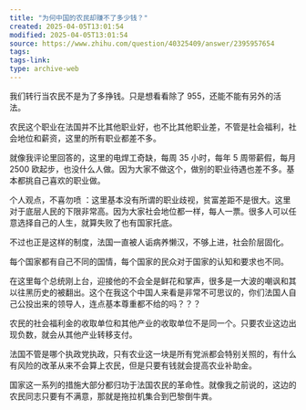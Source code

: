 ```yaml
---
title: "为何中国的农民却赚不了多少钱？"
created: 2025-04-05T13:01:54
modified: 2025-04-05T13:01:54
source: https://www.zhihu.com/question/40325409/answer/2395957654
tags:
tags-link:
type: archive-web
---
```

我们转行当农民不是为了多挣钱。只是想看看除了 955，还能不能有另外的活法。

农民这个职业在法国并不比其他职业好，也不比其他职业差，不管是社会福利，社会地位和薪资，这里的所有职业都差不多。

就像我评论里回答的，这里的电焊工奇缺，每周 35 小时，每年 5 周带薪假，每月 2500 欧起步，也没什么人做。因为大家不做这个，做别的职业待遇也差不多。基本都挑自己喜欢的职业做。

个人观点，不喜勿喷 ：这里基本没有所谓的职业歧视，贫富差距不是很大。这里对于底层人民的下限非常高。因为大家社会地位都一样，每人一票。很多人可以任意选择自己的人生，就算失败了也有国家托底。

不过也正是这样的制度，法国一直被人诟病养懒汉，不够上进，社会阶层固化。

每个国家都有自己不同的国情，每个国家的民众对于国家的认知和要求也不同。

在这里每个总统刚上台，迎接他的不会全是鲜花和掌声，很多是一大波的嘲讽和其以往黑历史的被翻出。这个在我这个中国人来看是非常不可思议的，你们法国人自己公投出来的领导人，连点基本尊重都不给的吗？？？

农民的社会福利金的收取单位和其他产业的收取单位不是同一个。只要农业这边出现负数，就会从其他产业转移支付。

法国不管是哪个执政党执政，只有农业这一块是所有党派都会特别关照的，有什么有风险的改革从来不会算上农民，但是只要有钱就会提高农业补助金。

国家这一系列的措施大部分都归功于法国农民的革命性。就像我之前说的，这边的农民同志只要有不满意，那就是拖拉机集合到巴黎倒牛粪。